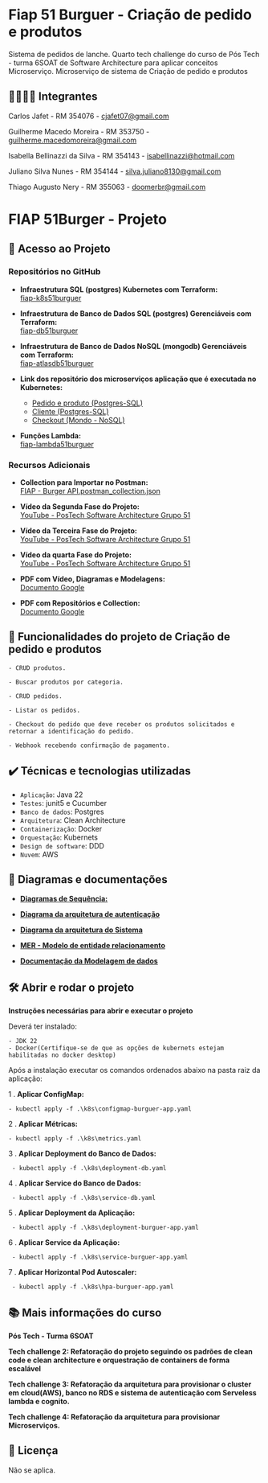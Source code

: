 # Fiap 51 Burguer - Criação de pedido e produtos

Sistema de pedidos de lanche. Quarto tech challenge do curso de Pós Tech - turma 6SOAT de Software Architecture para aplicar conceitos Microserviço.
Microserviço de sistema de Criação de pedido e produtos

## 👨‍🔧👩‍🔧 Integrantes
Carlos Jafet - RM 354076 - cjafet07@gmail.com

Guilherme Macedo Moreira - RM 353750 - guilherme.macedomoreira@gmail.com

Isabella Bellinazzi da Silva - RM 354143 - isabellinazzi@hotmail.com

Juliano Silva Nunes - RM 354144 - silva.juliano8130@gmail.com

Thiago Augusto Nery - RM 355063 - doomerbr@gmail.com


# FIAP 51Burger - Projeto

## 📁 Acesso ao Projeto

### Repositórios no GitHub

- **Infraestrutura SQL (postgres) Kubernetes com Terraform:**  
  [fiap-k8s51burguer](https://github.com/GuiMM/fiap-k8s51burguer)

- **Infraestrutura de Banco de Dados SQL (postgres) Gerenciáveis com Terraform:**  
  [fiap-db51burguer](https://github.com/GuiMM/fiap-db51burguer)

- **Infraestrutura de Banco de Dados NoSQL (mongodb) Gerenciáveis com Terraform:**  
  [fiap-atlasdb51burguer](https://github.com/GuiMM/fiap-atlasdb51burguer)
  
- **Link dos repositório dos microserviços aplicação que é executada no Kubernetes:**  
  - [Pedido e produto (Postgres-SQL)](https://github.com/Isa-Bellinazzi/fiap-product-and-order51burguer)
  - [Cliente (Postgres-SQL)](https://github.com/Tnery81/fiap-client51burger)
  - [Checkout (Mondo - NoSQL)](https://github.com/julianoBeerg/fiap-payment51burguer)

- **Funções Lambda:**  
  [fiap-lambda51burguer](https://github.com/julianoBeerg/fiap-lambda51burguer)

### Recursos Adicionais
- **Collection para Importar no Postman:**  
  [FIAP - Burger API.postman_collection.json](https://github.com/GuiMM/fiap-51burguer/blob/master/FIAP%20-%20Burger%20API.postman_collection.json)

- **Vídeo da Segunda Fase do Projeto:**  
  [YouTube - PosTech Software Architecture Grupo 51](https://www.youtube.com/watch?v=jiOKUzZcc_Y&ab_channel=PosTech-SoftwareArchitectureGrupo51)

- **Vídeo da Terceira Fase do Projeto:**  
  [YouTube - PosTech Software Architecture Grupo 51](https://www.youtube.com/watch?v=Zi2BFEvv9kk&ab_channel=PosTech-SoftwareArchitectureGrupo51)

- **Vídeo da quarta Fase do Projeto:**  
  [YouTube - PosTech Software Architecture Grupo 51](https://www.youtube.com/watch?v=Zi2BFEvv9kk&ab_channel=PosTech-SoftwareArchitectureGrupo51)

- **PDF com Vídeo, Diagramas e Modelagens:**  
  [Documento Google](https://docs.google.com/document/d/1Ay-OWOHbjec_wPjQI0ntPJny1N1lfZJFQqEHw97hONQ/edit?usp=drive_link)

- **PDF com Repositórios e Collection:**  
  [Documento Google](https://docs.google.com/document/d/1B933OMeg6z2DDZ-wWG-_dW9d0Q6TT2UhvOLmSbwQLnw/edit)


## 🔨 Funcionalidades do projeto de Criação de pedido e produtos

    - CRUD produtos.
                      
    - Buscar produtos por categoria.
                       
    - CRUD pedidos.
                     
    - Listar os pedidos.

    - Checkout do pedido que deve receber os produtos solicitados e retornar a identificação do pedido.

    - Webhook recebendo confirmação de pagamento.


## ✔️ Técnicas e tecnologias utilizadas

- `Aplicação`: Java 22
- `Testes`: junit5 e Cucumber
- `Banco de dados`: Postgres
- `Arquitetura`: Clean Architecture
- `Containerização`: Docker
- `Orquestação`: Kubernets
- `Design de software`: DDD
- `Nuvem`: AWS


## 📐 Diagramas e documentações

- [**Diagramas de Sequência:**](https://github.com/GuiMM/fiap-51burguer/blob/master/Diagrama%20de%20sequencia.png)

- [**Diagrama da arquitetura de autenticação**](https://drive.google.com/file/d/1mVJoEI81gEIqISXHRPgA1j_1fxkFm1ty/view)

- [**Diagrama da arquitetura do Sistema**](https://drive.google.com/file/d/1mVJoEI81gEIqISXHRPgA1j_1fxkFm1ty/view)

- [**MER - Modelo de entidade relacionamento**](https://drive.google.com/file/d/1-e6vfEpsNNS0aMtH_256b9I7Zsa-4o-2/view)

- [**Documentação da Modelagem de dados**](https://drive.google.com/file/d/1xu699uPLNKy73oYwtUhJYNGyGYmoQQeZ/view?usp=sharing)

## 🛠️ Abrir e rodar o projeto

**Instruções necessárias para abrir e executar o projeto**

Deverá ter instalado:

    - JDK 22
    - Docker(Certifique-se de que as opções de kubernets estejam habilitadas no docker desktop)

Após a instalação executar os comandos ordenados abaixo na pasta raiz da aplicação:

1 . **Aplicar ConfigMap:**

    - kubectl apply -f .\k8s\configmap-burguer-app.yaml


2 . **Aplicar Métricas:**

    - kubectl apply -f .\k8s\metrics.yaml

3 . **Aplicar Deployment do Banco de Dados:**

     - kubectl apply -f .\k8s\deployment-db.yaml

4 . **Aplicar Service do Banco de Dados:**

     - kubectl apply -f .\k8s\service-db.yaml

5 . **Aplicar Deployment da Aplicação:**

     - kubectl apply -f .\k8s\deployment-burguer-app.yaml

6 . **Aplicar Service da Aplicação:**

     - kubectl apply -f .\k8s\service-burguer-app.yaml

7 . **Aplicar Horizontal Pod Autoscaler:**

     - kubectl apply -f .\k8s\hpa-burguer-app.yaml


## 📚 Mais informações do curso
**Pós Tech - Turma 6SOAT**

**Tech challenge 2: Refatoração do projeto seguindo os padrões de clean code e clean architecture e orquestração de containers de forma escalável**

**Tech challenge 3: Refatoração da arquitetura para provisionar o cluster em cloud(AWS), banco no RDS e sistema de autenticação com Serveless lambda e cognito.**

**Tech challenge 4: Refatoração da arquitetura para provisionar Microserviços.**


## 📄 Licença
Não se aplica.
